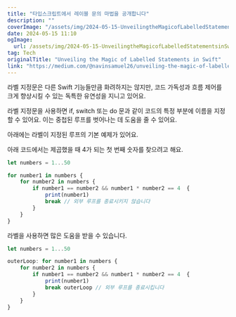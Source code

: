 ```yaml
---
title: "타입스크립트에서 레이블 문의 마법을 공개합니다"
description: ""
coverImage: "/assets/img/2024-05-15-UnveilingtheMagicofLabelledStatementsinSwift_0.png"
date: 2024-05-15 11:10
ogImage: 
  url: /assets/img/2024-05-15-UnveilingtheMagicofLabelledStatementsinSwift_0.png
tag: Tech
originalTitle: "Unveiling the Magic of Labelled Statements in Swift"
link: "https://medium.com/@navinsamuel26/unveiling-the-magic-of-labelled-statements-in-swift-a4adc8873331"
---
```



라벨 지정문은 다른 Swift 기능들만큼 화려하지는 않지만, 코드 가독성과 흐름 제어를 크게 향상시킬 수 있는 독특한 유연성을 지니고 있어요.

라벨 지정문을 사용하면 if, switch 또는 do 문과 같이 코드의 특정 부분에 이름을 지정할 수 있어요. 이는 중첩된 루프를 벗어나는 데 도움을 줄 수 있어요.

아래에는 라벨이 지정된 루프의 기본 예제가 있어요.

아래 코드에서는 제곱했을 때 4가 되는 첫 번째 숫자를 찾으려고 해요.



```js
let numbers = 1...50

for number1 in numbers {
    for number2 in numbers {
        if number1 == number2 && number1 * number2 == 4  {
            print(number1)
            break // 외부 루프를 종료시키지 않습니다
        }
    }
}
```

라벨을 사용하면 많은 도움을 받을 수 있습니다.

```js
let numbers = 1...50

outerLoop: for number1 in numbers {
    for number2 in numbers {
        if number1 == number2 && number1 * number2 == 4  {
            print(number1)
            break outerLoop // 외부 루프를 종료시킵니다
        }
    }
}
```